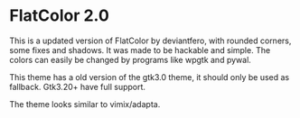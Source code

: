 # FlatColor 2.0
This is a updated version of FlatColor by deviantfero, with rounded corners, some fixes and shadows. It was made to be hackable and simple. The colors can easily be changed by programs like wpgtk and pywal.

This theme has a old version of the gtk3.0 theme, it should only be used as fallback. Gtk3.20+ have full support.

The theme looks similar to vimix/adapta.
